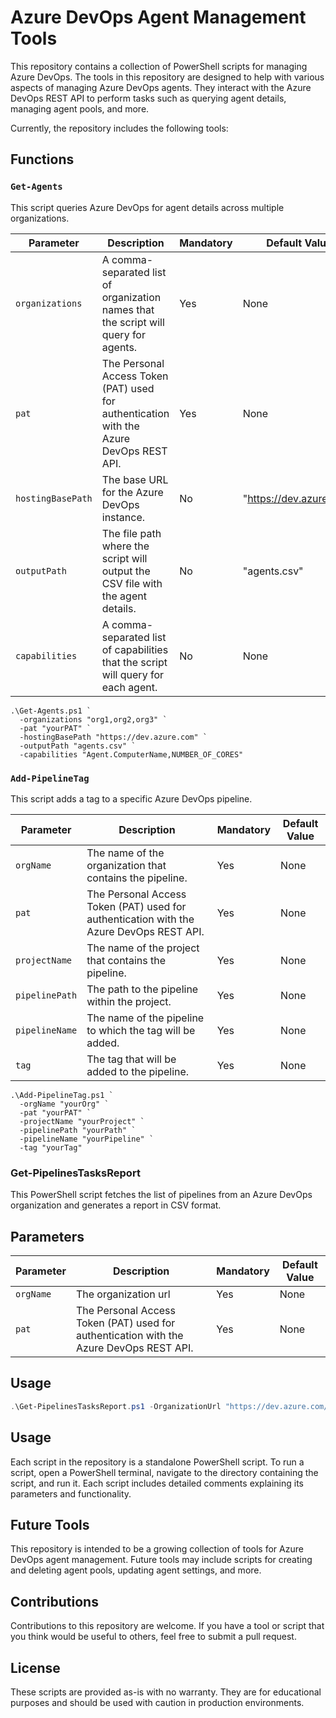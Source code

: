 # Azure DevOps Agent Management Tools

This repository contains a collection of PowerShell scripts for managing Azure DevOps. The tools in this repository are designed to help with various aspects of managing Azure DevOps agents. They interact with the Azure DevOps REST API to perform tasks such as querying agent details, managing agent pools, and more.

Currently, the repository includes the following tools:
## Functions
### `Get-Agents`
This script queries Azure DevOps for agent details across multiple organizations.

| Parameter        | Description                                                                                           | Mandatory | Default Value       |
|------------------|-------------------------------------------------------------------------------------------------------|-----------|---------------------|
| `organizations`  | A comma-separated list of organization names that the script will query for agents.                   | Yes       | None                |
| `pat`            | The Personal Access Token (PAT) used for authentication with the Azure DevOps REST API.               | Yes       | None                |
| `hostingBasePath`| The base URL for the Azure DevOps instance.                                                           | No        | "https://dev.azure.com" |
| `outputPath`     | The file path where the script will output the CSV file with the agent details.                       | No        | "agents.csv"        |
| `capabilities`   | A comma-separated list of capabilities that the script will query for each agent.                     | No        | None                |

```
.\Get-Agents.ps1 `
  -organizations "org1,org2,org3" `
  -pat "yourPAT" `
  -hostingBasePath "https://dev.azure.com" `
  -outputPath "agents.csv" `
  -capabilities "Agent.ComputerName,NUMBER_OF_CORES"
```

### `Add-PipelineTag`
This script adds a tag to a specific Azure DevOps pipeline.

| Parameter        | Description                                                                                           | Mandatory | Default Value       |
|------------------|-------------------------------------------------------------------------------------------------------|-----------|---------------------|
| `orgName`        | The name of the organization that contains the pipeline.                                              | Yes       | None                |
| `pat`            | The Personal Access Token (PAT) used for authentication with the Azure DevOps REST API.               | Yes       | None                |
| `projectName`    | The name of the project that contains the pipeline.                                                   | Yes       | None                |
| `pipelinePath`   | The path to the pipeline within the project.                                                          | Yes       | None                |
| `pipelineName`   | The name of the pipeline to which the tag will be added.                                              | Yes       | None                |
| `tag`            | The tag that will be added to the pipeline.                                                           | Yes       | None                |

```
.\Add-PipelineTag.ps1 `
  -orgName "yourOrg" `
  -pat "yourPAT" `
  -projectName "yourProject" `
  -pipelinePath "yourPath" `
  -pipelineName "yourPipeline" `
  -tag "yourTag"
```

### Get-PipelinesTasksReport
This PowerShell script fetches the list of pipelines from an Azure DevOps organization and generates a report in CSV format.

## Parameters


| Parameter        | Description                                                                                           | Mandatory | Default Value       |
|------------------|-------------------------------------------------------------------------------------------------------|-----------|---------------------|
| `orgName`        | The organization url                                                                                  | Yes       | None                |
| `pat`            | The Personal Access Token (PAT) used for authentication with the Azure DevOps REST API.               | Yes       | None                |

## Usage

```powershell
.\Get-PipelinesTasksReport.ps1 -OrganizationUrl "https://dev.azure.com/myorg" -PAT "mypat"
```

## Usage

Each script in the repository is a standalone PowerShell script. To run a script, open a PowerShell terminal, navigate to the directory containing the script, and run it. Each script includes detailed comments explaining its parameters and functionality.

## Future Tools

This repository is intended to be a growing collection of tools for Azure DevOps agent management. Future tools may include scripts for creating and deleting agent pools, updating agent settings, and more.

## Contributions

Contributions to this repository are welcome. If you have a tool or script that you think would be useful to others, feel free to submit a pull request.

## License

These scripts are provided as-is with no warranty. They are for educational purposes and should be used with caution in production environments.